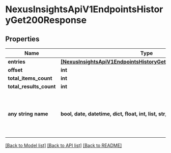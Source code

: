 # NexusInsightsApiV1EndpointsHistoryGet200Response


## Properties
Name | Type | Description | Notes
------------ | ------------- | ------------- | -------------
**entries** | [**[NexusInsightsApiV1EndpointsHistoryGet200ResponseEntriesInner]**](NexusInsightsApiV1EndpointsHistoryGet200ResponseEntriesInner.md) |  | [optional] 
**offset** | **int** |  | [optional] 
**total_items_count** | **int** |  | [optional] 
**total_results_count** | **int** |  | [optional] 
**any string name** | **bool, date, datetime, dict, float, int, list, str, none_type** | any string name can be used but the value must be the correct type | [optional]

[[Back to Model list]](../README.md#documentation-for-models) [[Back to API list]](../README.md#documentation-for-api-endpoints) [[Back to README]](../README.md)


